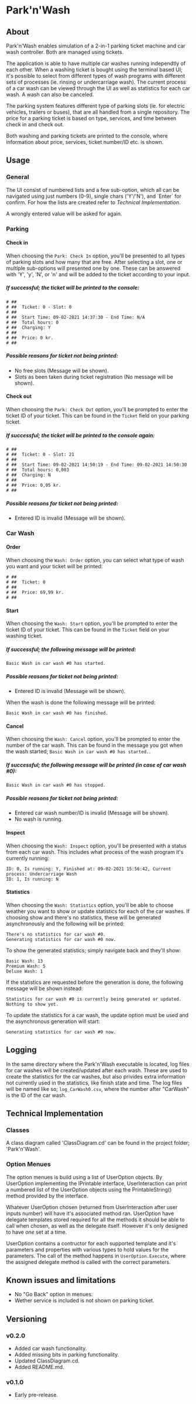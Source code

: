 # Park'n'Wash
## About
Park'n'Wash enables simulation of a 2-in-1 parking ticket machine and car wash controller. Both are managed using tickets.

The application is able to have multiple car washes running independtly of each other. When a washing ticket is bought using the terminal based UI; it's possible to select from different types of wash programs with different sets of processes (ie. rinsing or undercarriage wash). The current process of a car wash can be viewed through the UI as well as statistics for each car wash. A wash can also be canceled.

The parking system features different type of parking slots (ie. for electric vehicles, trailers or buses), that are all handled from a single repository. The price for a parking ticket is based on type, services, and time between check in and check out.

Both washing and parking tickets are printed to the console, where information about price, services, ticket number/ID etc. is shown.

## Usage
### General
The UI consist of numbered lists and a few sub-option, which all can be navigated using just numbers (0-9), single chars ('Y'/'N'), and ´Enter´ for confirm. For how the lists are created refer to  *Technical Implementation*.

A wrongly entered value will be asked for again.

### Parking
#### Check in
When choosing the `Park: Check In` option, you'll be presented to all types of parking slots and how many that are free. After selecting a slot, one or multiple sub-options will presented one by one. These can be answered with 'Y', 'y', 'N', or 'n' and will be added to the ticket according to your input.

##### If successful; the ticket will be printed to the console:
```
# ##
# ##  Ticket: 0 - Slot: 0
# ##
# ##  Start Time: 09-02-2021 14:37:30 - End Time: N/A
# ##  Total hours: 0
# ##  Charging: Y
# ##
# ##  Price: 0 kr.
# ##
```
##### Possible reasons for ticket not being printed:
* No free slots (Message will be shown).
* Slots as been taken during ticket registration (No message will be shown).

#### Check out
When choosing the `Park: Check Out` option, you'll be prompted to enter the ticket ID of your ticket. This can be found in the `Ticket` field on your parking ticket.

##### If successful; the ticket will be printed to the console again:
```
# ##
# ##  Ticket: 0 - Slot: 21
# ##
# ##  Start Time: 09-02-2021 14:50:19 - End Time: 09-02-2021 14:50:30
# ##  Total hours: 0,003
# ##  Charging: N
# ##
# ##  Price: 0,05 kr.
# ##
```
##### Possible reasons for ticket not being printed:
* Entered ID is invalid (Message will be shown).

### Car Wash
#### Order
When choosing the `Wash: Order` option, you can select what type of wash you want and your ticket will be printed:
```
# ##
# ##  Ticket: 0
# ##
# ##  Price: 69,99 kr.
# ##
```
#### Start
When choosing the `Wash: Start` option, you'll be prompted to enter the ticket ID of your ticket. This can be found in the `Ticket` field on your washing ticket.

##### If successful; the following message will be printed:
```
Basic Wash in car wash #0 has started.
```
##### Possible reasons for ticket not being printed:
* Entered ID is invalid (Message will be shown).

When the wash is done the following message will be printed:
```
Basic Wash in car wash #0 has finished.
```

#### Cancel
When choosing the `Wash: Cancel` option, you'll be prompted to enter the number of the car wash. This can be found in the message you got when the wash started; `Basic Wash in car wash #0 has started.`.

##### If successful; the following message will be printed (in case of car wash #0):
```
Basic Wash in car wash #0 has stopped.
```
##### Possible reasons for ticket not being printed:
* Entered car wash number/ID is invalid (Message will be shown).
* No wash is running.

#### Inspect
When choosing the `Wash: Inspect` option, you'll be presented with a status from each car wash. This includes what process of the wash program it's currently running:
```
ID: 0, Is running: Y, Finished at: 09-02-2021 15:56:42, Current process: Undercarriage Wash
ID: 1, Is running: N
```

#### Statistics
When choosing the `Wash: Statistics` option, you'll be able to choose weather you want to show or update statistics for each of the car washes. If choosing show and there's no statistics, these will be generated asynchronously and the following will be printed:
```
There's no statistics for car wash #0.
Generating statistics for car wash #0 now.
```
To show the generated statistics; simply navigate back and they'll show:
```
Basic Wash: 13
Premium Wash: 5
Deluxe Wash: 1
```
If the statistics are requested before the generation is done, the following message will be shown instead:
```
Statistics for car wash #0 is currently being generated or updated. Nothing to show yet.
```

To update the statistics for a car wash, the update option must be used and the asynchronous generation will start:
```
Generating statistics for car wash #0 now.
```

## Logging
In the same directory where the Park'n'Wash executable is located, log files for car washes will be created/updated after each wash. These are used to create the statistics for the car washes, but also privides extra information not currently used in the statistics, like finish state and time. The log files will be named like so; `log_CarWash0.csv`, where the number after "CarWash" is the ID of the car wash.

## Technical Implementation
### Classes
A class diagram called 'ClassDiagram.cd' can be found in the project folder; 'Park'n'Wash'.

### Option Menues
The option menues is build using a list of UserOption objects. By UserOption implementing the IPrintable interface, UserInteraction can print a numbered list of the UserOption objects using the PrintableString() method provided by the interface.

Whatever UserOption chosen (returned from UserInteraction after user inputs number) will have it's associated method ran. UserOption have delegate templates stored required for all the methods it should be able to call when chosen, as well as the delegate itself. However it's only designed to have *one* set at a time.

UserOption contains a contructor for each supported template and it's parameters and properties with various types to hold values for the parameters. The call of the method happens in `UserOption.Execute`, where the assigned delegate method is called with the correct parameters.

## Known issues and limitations
* No "Go Back" option in menues.
* Wether service is included is not shown on parking ticket.

## Versioning
### v0.2.0
* Added car wash functionality.
* Added missing bits in parking functionality.
* Updated ClassDiagram.cd.
* Added README.md.
### v0.1.0
* Early pre-release.
